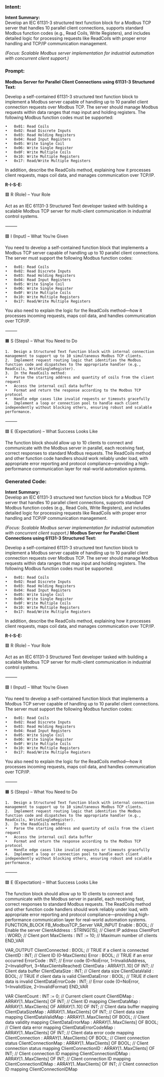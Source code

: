 ### Intent:
**Intent Summary:**  
Develop an IEC 61131-3 structured text function block for a Modbus TCP server that handles 10 parallel client connections, supports standard Modbus function codes (e.g., Read Coils, Write Registers), and includes detailed logic for processing requests like ReadCoils with proper error handling and TCP/IP communication management.  

*(Focus: Scalable Modbus server implementation for industrial automation with concurrent client support.)*

### Prompt:
**Modbus Server for Parallel Client Connections using 61131-3 Structured Text:**

Develop a self-contained 61131-3 structured text function block to implement a Modbus server capable of handling up to 10 parallel client connection requests over Modbus TCP. The server should manage Modbus requests within data ranges that map input and holding registers. The following Modbus function codes must be supported:

	•	0x01: Read Coils
	•	0x02: Read Discrete Inputs
	•	0x03: Read Holding Registers
	•	0x04: Read Input Registers
	•	0x05: Write Single Coil
	•	0x06: Write Single Register
	•	0x0F: Write Multiple Coils
	•	0x10: Write Multiple Registers
	•	0x17: Read/Write Multiple Registers

In addition, describe the ReadCoils method, explaining how it processes client requests, maps coil data, and manages communication over TCP/IP.

**R-I-S-E:**

🟥 R (Role) – Your Role

Act as an IEC 61131-3 Structured Text developer tasked with building a scalable Modbus TCP server for multi-client communication in industrial control systems.

⸻

🟩 I (Input) – What You’re Given

You need to develop a self-contained function block that implements a Modbus TCP server capable of handling up to 10 parallel client connections. The server must support the following Modbus function codes:

	•	0x01: Read Coils
	•	0x02: Read Discrete Inputs
	•	0x03: Read Holding Registers
	•	0x04: Read Input Registers
	•	0x05: Write Single Coil
	•	0x06: Write Single Register
	•	0x0F: Write Multiple Coils
	•	0x10: Write Multiple Registers
	•	0x17: Read/Write Multiple Registers

You also need to explain the logic for the ReadCoils method—how it processes incoming requests, maps coil data, and handles communication over TCP/IP.

⸻

🟧 S (Steps) – What You Need to Do

	1.	Design a Structured Text function block with internal connection management to support up to 10 simultaneous Modbus TCP clients.
	2.	Implement request routing logic that identifies the Modbus function code and dispatches to the appropriate handler (e.g., ReadCoils, WriteSingleRegister).
	3.	In the ReadCoils method:
	•	Parse the starting address and quantity of coils from the client request
	•	Access the internal coil data buffer
	•	Format and return the response according to the Modbus TCP protocol
	•	Handle edge cases like invalid requests or timeouts gracefully
	4.	Implement a loop or connection pool to handle each client independently without blocking others, ensuring robust and scalable performance.

⸻

🟦 E (Expectation) – What Success Looks Like

The function block should allow up to 10 clients to connect and communicate with the Modbus server in parallel, each receiving fast, correct responses to standard Modbus requests. The ReadCoils method and other function code handlers should work reliably under load, with appropriate error reporting and protocol compliance—providing a high-performance communication layer for real-world automation systems.

### Generated Code:
**Intent Summary:**  
Develop an IEC 61131-3 structured text function block for a Modbus TCP server that handles 10 parallel client connections, supports standard Modbus function codes (e.g., Read Coils, Write Registers), and includes detailed logic for processing requests like ReadCoils with proper error handling and TCP/IP communication management.  

*(Focus: Scalable Modbus server implementation for industrial automation with concurrent client support.)*
**Modbus Server for Parallel Client Connections using 61131-3 Structured Text:**

Develop a self-contained 61131-3 structured text function block to implement a Modbus server capable of handling up to 10 parallel client connection requests over Modbus TCP. The server should manage Modbus requests within data ranges that map input and holding registers. The following Modbus function codes must be supported:

	•	0x01: Read Coils
	•	0x02: Read Discrete Inputs
	•	0x03: Read Holding Registers
	•	0x04: Read Input Registers
	•	0x05: Write Single Coil
	•	0x06: Write Single Register
	•	0x0F: Write Multiple Coils
	•	0x10: Write Multiple Registers
	•	0x17: Read/Write Multiple Registers

In addition, describe the ReadCoils method, explaining how it processes client requests, maps coil data, and manages communication over TCP/IP.

**R-I-S-E:**

🟥 R (Role) – Your Role

Act as an IEC 61131-3 Structured Text developer tasked with building a scalable Modbus TCP server for multi-client communication in industrial control systems.

⸻

🟩 I (Input) – What You’re Given

You need to develop a self-contained function block that implements a Modbus TCP server capable of handling up to 10 parallel client connections. The server must support the following Modbus function codes:

	•	0x01: Read Coils
	•	0x02: Read Discrete Inputs
	•	0x03: Read Holding Registers
	•	0x04: Read Input Registers
	•	0x05: Write Single Coil
	•	0x06: Write Single Register
	•	0x0F: Write Multiple Coils
	•	0x10: Write Multiple Registers
	•	0x17: Read/Write Multiple Registers

You also need to explain the logic for the ReadCoils method—how it processes incoming requests, maps coil data, and handles communication over TCP/IP.

⸻

🟧 S (Steps) – What You Need to Do

	1.	Design a Structured Text function block with internal connection management to support up to 10 simultaneous Modbus TCP clients.
	2.	Implement request routing logic that identifies the Modbus function code and dispatches to the appropriate handler (e.g., ReadCoils, WriteSingleRegister).
	3.	In the ReadCoils method:
	•	Parse the starting address and quantity of coils from the client request
	•	Access the internal coil data buffer
	•	Format and return the response according to the Modbus TCP protocol
	•	Handle edge cases like invalid requests or timeouts gracefully
	4.	Implement a loop or connection pool to handle each client independently without blocking others, ensuring robust and scalable performance.

⸻

🟦 E (Expectation) – What Success Looks Like

The function block should allow up to 10 clients to connect and communicate with the Modbus server in parallel, each receiving fast, correct responses to standard Modbus requests. The ReadCoils method and other function code handlers should work reliably under load, with appropriate error reporting and protocol compliance—providing a high-performance communication layer for real-world automation systems.
FUNCTION_BLOCK FB_ModbusTCP_Server
VAR_INPUT
    Enable : BOOL; // Enable the server
    ClientAddress : STRING[15]; // Client IP address
    ClientPort : WORD; // Client port
    MaxClients : INT := 10; // Maximum number of clients
END_VAR

VAR_OUTPUT
    ClientConnected : BOOL; // TRUE if a client is connected
    ClientID : INT; // Client ID (0-MaxClients)
    Error : BOOL; // TRUE if an error occurred
    ErrorCode : INT; // Error code (0=NoError, 1=InvalidAddress, 2=InvalidPort, 3=MaxClientsReached)
    ClientData : ARRAY[1..10] OF INT; // Client data buffer
    ClientDataSize : INT; // Client data size
    ClientDataValid : BOOL; // TRUE if client data is valid
    ClientDataError : BOOL; // TRUE if client data is invalid
    ClientDataErrorCode : INT; // Error code (0=NoError, 1=InvalidSize, 2=InvalidFormat)
END_VAR

VAR
    ClientCount : INT := 0; // Current client count
    ClientIDMap : ARRAY[1..MaxClients] OF INT; // Client ID mapping
    ClientDataMap : ARRAY[1..MaxClients] OF ARRAY[1..10] OF INT; // Client data buffer mapping
    ClientDataSizeMap : ARRAY[1..MaxClients] OF INT; // Client data size mapping
    ClientDataValidMap : ARRAY[1..MaxClients] OF BOOL; // Client data validity mapping
    ClientDataErrorMap : ARRAY[1..MaxClients] OF BOOL; // Client data error mapping
    ClientDataErrorCodeMap : ARRAY[1..MaxClients] OF INT; // Client data error code mapping
    ClientConnection : ARRAY[1..MaxClients] OF BOOL; // Client connection status
    ClientConnectionMap : ARRAY[1..MaxClients] OF BOOL; // Client connection status mapping
    ClientConnectionID : ARRAY[1..MaxClients] OF INT; // Client connection ID mapping
    ClientConnectionIDMap : ARRAY[1..MaxClients] OF INT; // Client connection ID mapping
    ClientConnectionIDMap : ARRAY[1..MaxClients] OF INT; // Client connection ID mapping
    ClientConnectionIDMap
